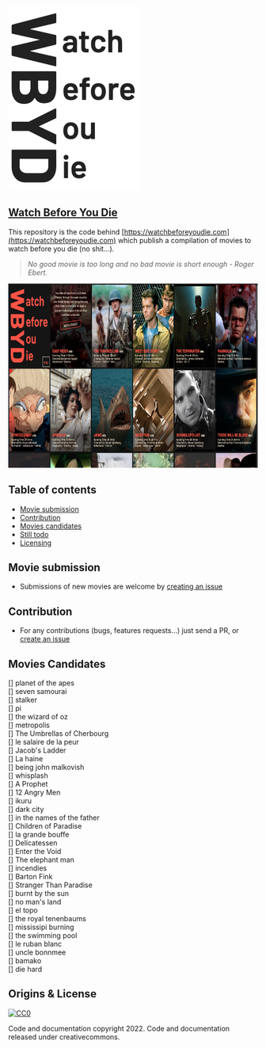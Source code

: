 <p>
  <a href="https://watchbeforeyoudie.com/">
    <img src="logo.png" alt="Watch Before You Die Logo" width="267" height="372">
  </a>
</p>

## [Watch Before You Die](https://watchbeforeyoudie.com) 
This repository is the code behind [https://watchbeforeyoudie.com](https://watchbeforeyoudie.com) which publish a compilation of movies to watch before you die (no shit...).   
> *No good movie is too long and no bad movie is short enough - Roger Ebert.*

<p align="center">
  <a href="https://watchbeforeyoudie.com/">
    <img src="screenshot.png" alt="Watch Before You Die Screenshot" height="372">
  </a>
</p>

## Table of contents

- [Movie submission](#movie-submission)  
- [Contribution](#contribution)  
- [Movies candidates](#movies-candidates)
- [Still todo](#Still-todo)  
- [Licensing](#Licensing)  

## Movie submission 
* Submissions of new movies are welcome by [creating an issue](https://github.com/ngermeau/watch_before_you_die/issues/new)

## Contribution
* For any contributions (bugs, features requests...) just send a PR, or [create an issue](https://github.com/ngermeau/watch_before_you_die/issues/new)

## Movies Candidates
[] planet of the apes   
[] seven samourai   
[] stalker    
[] pi   
[] the wizard of oz   
[] metropolis    
[] The Umbrellas of Cherbourg    
[] le salaire de la peur    
[] Jacob's Ladder  
[] La haine   
[] being john malkovish    
[] whisplash   
[] A Prophet  
[] 12 Angry Men    
[] ikuru  
[] dark city    
[] in the names of the father  
[] Children of Paradise  
[] la grande bouffe  
[] Delicatessen  
[] Enter the Void  
[] The elephant man      
[] incendies   
[] Barton Fink  
[] Stranger Than Paradise   
[] burnt by the sun   
[] no man's land    
[] el topo  
[] the royal tenenbaums   
[] mississipi burning   
[] the swimming pool   
[] le ruban blanc   
[] uncle bonnmee    
[] bamako   
[] die hard   

## Origins & License

[![CC0](http://mirrors.creativecommons.org/presskit/buttons/88x31/svg/cc-zero.svg)](https://creativecommons.org/publicdomain/zero/1.0/)

Code and documentation copyright 2022. Code and documentation released under creativecommons.
